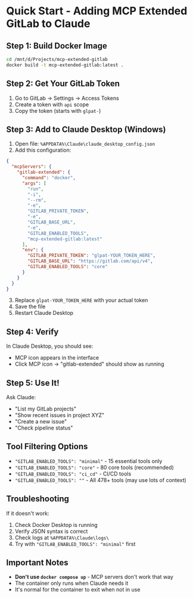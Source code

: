 # Quick Start - Adding MCP Extended GitLab to Claude

## Step 1: Build Docker Image

```bash
cd /mnt/d/Projects/mcp-extended-gitlab
docker build -t mcp-extended-gitlab:latest .
```

## Step 2: Get Your GitLab Token

1. Go to GitLab → Settings → Access Tokens
2. Create a token with `api` scope
3. Copy the token (starts with `glpat-`)

## Step 3: Add to Claude Desktop (Windows)

1. Open file: `%APPDATA%\Claude\claude_desktop_config.json`
2. Add this configuration:

```json
{
  "mcpServers": {
    "gitlab-extended": {
      "command": "docker",
      "args": [
        "run",
        "-i",
        "--rm",
        "-e",
        "GITLAB_PRIVATE_TOKEN",
        "-e",
        "GITLAB_BASE_URL",
        "-e",
        "GITLAB_ENABLED_TOOLS",
        "mcp-extended-gitlab:latest"
      ],
      "env": {
        "GITLAB_PRIVATE_TOKEN": "glpat-YOUR_TOKEN_HERE",
        "GITLAB_BASE_URL": "https://gitlab.com/api/v4",
        "GITLAB_ENABLED_TOOLS": "core"
      }
    }
  }
}
```

3. Replace `glpat-YOUR_TOKEN_HERE` with your actual token
4. Save the file
5. Restart Claude Desktop

## Step 4: Verify

In Claude Desktop, you should see:
- MCP icon appears in the interface
- Click MCP icon → "gitlab-extended" should show as running

## Step 5: Use It!

Ask Claude:
- "List my GitLab projects"
- "Show recent issues in project XYZ"
- "Create a new issue"
- "Check pipeline status"

## Tool Filtering Options

- `"GITLAB_ENABLED_TOOLS": "minimal"` - 15 essential tools only
- `"GITLAB_ENABLED_TOOLS": "core"` - 80 core tools (recommended)
- `"GITLAB_ENABLED_TOOLS": "ci_cd"` - CI/CD tools
- `"GITLAB_ENABLED_TOOLS": ""` - All 478+ tools (may use lots of context)

## Troubleshooting

If it doesn't work:
1. Check Docker Desktop is running
2. Verify JSON syntax is correct
3. Check logs at `%APPDATA%\Claude\logs\`
4. Try with `"GITLAB_ENABLED_TOOLS": "minimal"` first

## Important Notes

- **Don't use `docker compose up`** - MCP servers don't work that way
- The container only runs when Claude needs it
- It's normal for the container to exit when not in use